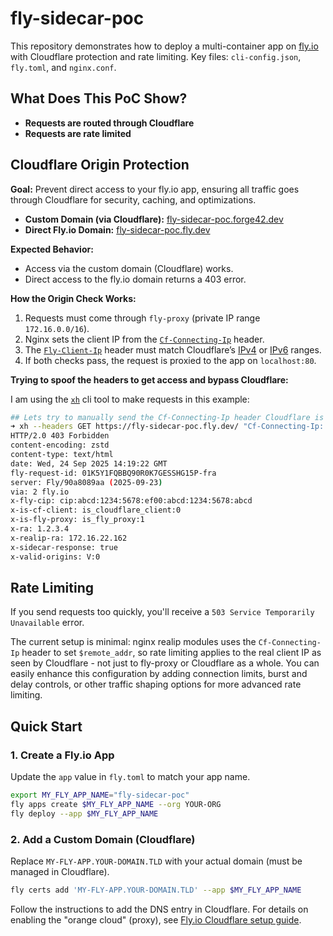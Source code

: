 
# fly-sidecar-poc

This repository demonstrates how to deploy a multi-container app on [fly.io](https://fly.io/) with Cloudflare protection and rate limiting. Key files: `cli-config.json`, `fly.toml`, and `nginx.conf`.

## What Does This PoC Show?

- **Requests are routed through Cloudflare**
- **Requests are rate limited**

## Cloudflare Origin Protection

**Goal:** Prevent direct access to your fly.io app, ensuring all traffic goes through Cloudflare for security, caching, and optimizations.

- **Custom Domain (via Cloudflare):** [fly-sidecar-poc.forge42.dev](https://fly-sidecar-poc.forge42.dev/)
- **Direct Fly.io Domain:** [fly-sidecar-poc.fly.dev](https://fly-sidecar-poc.fly.dev/)

**Expected Behavior:**

- Access via the custom domain (Cloudflare) works.
- Direct access to the fly.io domain returns a 403 error.

**How the Origin Check Works:**

1. Requests must come through `fly-proxy` (private IP range `172.16.0.0/16`).
2. Nginx sets the client IP from the [`Cf-Connecting-Ip`](https://developers.cloudflare.com/fundamentals/reference/http-headers/#cf-connecting-ip) header.
3. The [`Fly-Client-Ip`](https://www.fly.io/docs/networking/request-headers/#fly-client-ip) header must match Cloudflare’s [IPv4](https://www.cloudflare.com/ips-v4) or [IPv6](https://cloudflare.com/ips-v6) ranges.
4. If both checks pass, the request is proxied to the app on `localhost:80`.

**Trying to spoof the headers to get access and bypass Cloudflare:**

I am using the [`xh`](https://github.com/ducaale/xh) cli tool to make requests in this example:

```sh
## Lets try to manually send the Cf-Connecting-Ip header Cloudflare is adding and/or setting X-Forwarded-For header:
➜ xh --headers GET https://fly-sidecar-poc.fly.dev/ "Cf-Connecting-Ip: 1.2.3.4" "X-Forwarded-For: 2.3.4.5"
HTTP/2.0 403 Forbidden
content-encoding: zstd
content-type: text/html
date: Wed, 24 Sep 2025 14:19:22 GMT
fly-request-id: 01K5Y1FQBBQ90R0K7GESSHG15P-fra
server: Fly/90a8089aa (2025-09-23)
via: 2 fly.io
x-fly-cip: cip:abcd:1234:5678:ef00:abcd:1234:5678:abcd
x-is-cf-client: is_cloudflare_client:0
x-is-fly-proxy: is_fly_proxy:1
x-ra: 1.2.3.4
x-realip-ra: 172.16.22.162
x-sidecar-response: true
x-valid-origins: V:0
```

## Rate Limiting

If you send requests too quickly, you'll receive a `503 Service Temporarily Unavailable` error.

The current setup is minimal: nginx realip modules uses the `Cf-Connecting-Ip` header to set `$remote_addr`, so rate limiting applies to the real client IP as seen by Cloudflare - not just to fly-proxy or Cloudflare as a whole. You can easily enhance this configuration by adding connection limits, burst and delay controls, or other traffic shaping options for more advanced rate limiting.

## Quick Start

### 1. Create a Fly.io App

Update the `app` value in `fly.toml` to match your app name.

```sh
export MY_FLY_APP_NAME="fly-sidecar-poc"
fly apps create $MY_FLY_APP_NAME --org YOUR-ORG
fly deploy --app $MY_FLY_APP_NAME
```

### 2. Add a Custom Domain (Cloudflare)

Replace `MY-FLY-APP.YOUR-DOMAIN.TLD` with your actual domain (must be managed in Cloudflare).

```sh
fly certs add 'MY-FLY-APP.YOUR-DOMAIN.TLD' --app $MY_FLY_APP_NAME
```

Follow the instructions to add the DNS entry in Cloudflare. For details on enabling the "orange cloud" (proxy), see [Fly.io Cloudflare setup guide](https://fly.io/docs/networking/understanding-cloudflare/#cdn-proxy-setup-quot-orange-cloud-quot).
